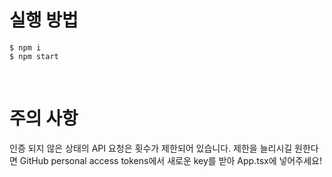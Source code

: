 # 실행 방법

```
$ npm i
$ npm start
```

<br />

# 주의 사항

인증 되지 않은 상태의 API 요청은 횟수가 제한되어 있습니다. 제한을 늘리시길 원한다면 GitHub personal access tokens에서 새로운 key를 받아 App.tsx에 넣어주세요!

